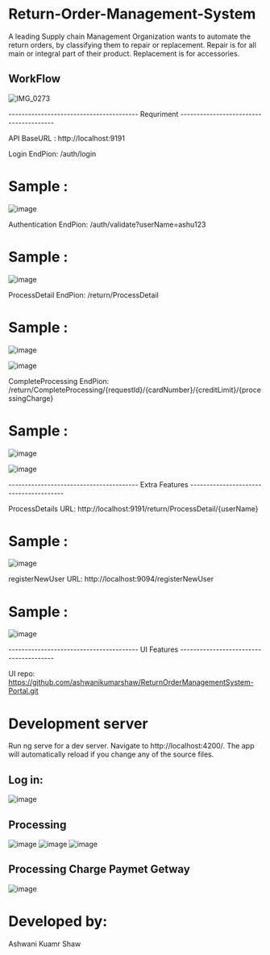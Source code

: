 # Return-Order-Management-System
A leading Supply chain Management Organization wants to automate the return orders, by classifying them to repair or replacement. 
Repair is for all main or integral part of their product. Replacement is for accessories.

## WorkFlow 

![IMG_0273](https://user-images.githubusercontent.com/35097948/168906599-0bd209a0-2297-46f1-8bf8-2cf04c6af6a5.JPG)

----------------------------------------  Requriment ---------------------------------------

API BaseURL : http://localhost:9191

Login EndPion: /auth/login
# Sample :

![image](https://user-images.githubusercontent.com/35097948/168907949-ccab0a1a-4017-47b7-bd06-c26933ee70e6.png)

Authentication EndPion: /auth/validate?userName=ashu123
# Sample :

![image](https://user-images.githubusercontent.com/35097948/168910211-adc2eb45-4f27-4e71-b783-1d2dba647360.png)

ProcessDetail EndPion: /return/ProcessDetail
# Sample :

![image](https://user-images.githubusercontent.com/35097948/168908457-ff5e6fd6-3cc4-4977-b3f2-08b669cb4b5c.png)

![image](https://user-images.githubusercontent.com/35097948/168908142-8747bd16-6dce-4c42-ac28-b345fede1274.png)

CompleteProcessing EndPion: /return/CompleteProcessing/{requestId}/{cardNumber}/{creditLimit}/{processingCharge}
# Sample :

![image](https://user-images.githubusercontent.com/35097948/168909456-2d9efbe8-aad2-463e-b074-5e762fa93a8f.png)

![image](https://user-images.githubusercontent.com/35097948/168909374-26861b2f-cff8-4cae-a4ab-a97841800f75.png)

----------------------------------------  Extra Features ---------------------------------------

ProcessDetails URL: http://localhost:9191/return/ProcessDetail/{userName}
# Sample :
![image](https://user-images.githubusercontent.com/35097948/168910845-1c08305c-d4a4-441b-a89a-85407c1ea7ec.png)

registerNewUser URL: http://localhost:9094/registerNewUser
# Sample :
![image](https://user-images.githubusercontent.com/35097948/168911178-f958e1c0-70f9-4ede-a949-6ddf4e980131.png)



----------------------------------------  UI Features ---------------------------------------

UI repo: https://github.com/ashwanikumarshaw/ReturnOrderManagementSystem-Portal.git

# Development server
Run ng serve for a dev server. Navigate to http://localhost:4200/. The app will automatically reload if you change any of the source files.

## Log in: 
![image](https://user-images.githubusercontent.com/35097948/168912188-c3a42c20-cc7f-470f-8780-1f7d976d7d5e.png)

## Processing  
![image](https://user-images.githubusercontent.com/35097948/168912966-50d42c6b-f2e5-4c99-82fa-7dbf65701de9.png)
![image](https://user-images.githubusercontent.com/35097948/168913023-b9db2846-674d-4e0e-bbfd-61e2ce9f0cef.png)
![image](https://user-images.githubusercontent.com/35097948/168913080-124a7e16-2d0f-429c-83a0-7294c1c48d02.png)

## Processing Charge Paymet Getway
![image](https://user-images.githubusercontent.com/35097948/168913168-e2bbb8d8-63ad-4e4f-87db-a54c87759af1.png)




# Developed by:

Ashwani Kuamr Shaw
